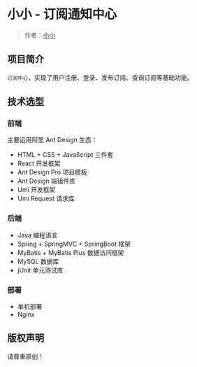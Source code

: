 # 小小 - 订阅通知中心

> 作者：[小小](https://github.com/MuSan-Li)

## 项目简介

`订阅中心`，实现了用户注册、登录、发布订阅、查询订阅等基础功能。

## 技术选型

### 前端

主要运用阿里 Ant Design 生态：

- HTML + CSS + JavaScript 三件套
- React 开发框架
- Ant Design Pro 项目模板
- Ant Design 端组件库
- Umi 开发框架
- Umi Request 请求库

### 后端

- Java 编程语言
- Spring + SpringMVC + SpringBoot 框架
- MyBatis + MyBatis Plus 数据访问框架
- MySQL 数据库
- jUnit 单元测试库

### 部署

- 单机部署
- Nginx

## 版权声明

请尊重原创！
